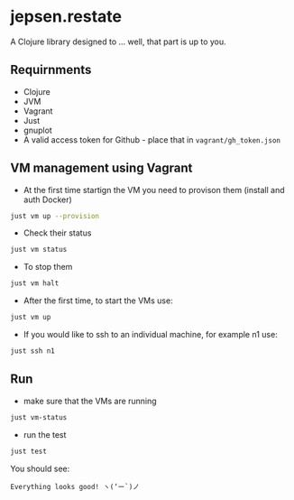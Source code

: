 # jepsen.restate

A Clojure library designed to ... well, that part is up to you.

## Requirnments

* Clojure
* JVM
* Vagrant
* Just
* gnuplot
* A valid access token for Github - place that in `vagrant/gh_token.json`

## VM management using Vagrant

* At the first time startign the VM you need to provison them (install and auth Docker)

```bash
just vm up --provision
```

* Check their status

```bash
just vm status
```

* To stop them

```bash
just vm halt
```

* After the first time, to start the VMs use:

```bash
just vm up 
```

* If you would like to ssh to an individual machine, for example n1 use:

```bash
just ssh n1
```

## Run

* make sure that the VMs are running

```bash
just vm-status
```

* run the test

```bash
just test
```

You should see:

```
Everything looks good! ヽ(‘ー`)ノ
```

